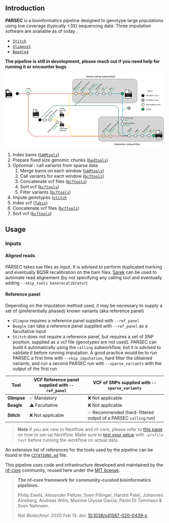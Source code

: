 ## Introduction

**PARSEC** is a bioinformatics pipeline designed to genotype large populations using low coverage (typically <3X) sequencing data.
Three imputation software are available as of today :
- [`Stitch`](https://github.com/rwdavies/STITCH)
- [`Glimpse1`](https://odelaneau.github.io/GLIMPSE/glimpse1/index.html)
- [`Beagle4`](https://faculty.washington.edu/browning/beagle/b4_0.html)

**The pipeline is still in development, please reach out if you need help for running it or encounter bugs**

![metro map](docs/images/PARSEC_metro_map.png)

1. Index bams ([`SAMtools`](https://sourceforge.net/projects/samtools/files/samtools/))
2. Prepare fixed size genomic chunks ([`bedtools`](https://github.com/arq5x/bedtools2/))
3. Optionnal : call variants from sparse data
   1. Merge bams on each window ([`SAMtools`](https://sourceforge.net/projects/samtools/files/samtools/))
   2. Call variants for each window ([`bcftools`](http://www.htslib.org/download/))
   3. Concatenate vcf files ([`bcftools`](http://www.htslib.org/download/))
   4. Sort vcf ([`bcftools`](http://www.htslib.org/download/))
   5. Filter variants  ([`bcftools`](http://www.htslib.org/download/))
6. Impute genotypes ([`stitch`](https://github.com/rwdavies/STITCH)
7. Index vcf ([`Tabix`](http://www.htslib.org/doc/tabix.html))
8. Concatenate vcf files  ([`bcftools`](http://www.htslib.org/download/))
9. Sort vcf  ([`bcftools`](http://www.htslib.org/download/))


## Usage

### Inputs

#### Aligned reads

PARSEC takes `bam` files as input. It is advised to perform duplicated marking and eventually BQSR recalibration on the bam files.
[Sarek](https://nf-co.re/sarek) can be used to automate read alignement (by not specifying any calling tool and eventually adding `--skip_tools baserecalibrator`)

#### Reference panel

Depending on the imputation method used, it may be necessary to supply a set of (preferentially phased) known variants (aka reference panel)
- `Glimpse` requires a reference panel supplied with `--ref_panel`
- `Beagle` can take a reference panel supplied with `--ref_panel` as a facultative input
- `Stitch` does not require a reference panel, but requires a set of SNP position, supplied as a vcf file (genotypes are not used). PARSEC can build it automatically using the `calling` subworkflow, but it is advised to validate it before running imputation. A good practice would be to run PARSEC a first time with `--skip_imputation`, hard filter the obtained variants, and run a second PARSEC run with `--sparse_variants` with the output of the first run


| Tool        | VCF Reference panel supplied with `--ref_panel` | VCF of SNPs supplied with `--sparse_variants`                  |
|-------------|-------------------------------------------------|----------------------------------------------------------------|
| **Glimpse** | ✅ Mandatory                                     | ❌ Not applicable                                               |
| **Beagle**  | ⚠️ Facultative                                   | ❌ Not applicable                                               |
| **Stitch**  | ❌ Not applicable                                | ✅ Recommended (hard-filtered output of a PARSEC `calling` run) |


> **Note**
> If you are new to Nextflow and nf-core, please refer to [this page](https://nf-co.re/docs/usage/installation) on how
> to set-up Nextflow. Make sure to [test your setup](https://nf-co.re/docs/usage/introduction#how-to-run-a-pipeline)
> with `-profile test` before running the workflow on actual data.

<!-- TODO nf-core: Describe the minimum required steps to execute the pipeline, e.g. how to prepare samplesheets.
     Explain what rows and columns represent. For instance (please edit as appropriate):

Imputation requires a list of variant positions supplied as a vcf (no sample information is needed).
This list can be generated by the pipeline using the calling subworflow or supplied by the user using the `--known_variants` option.

Here is a typical of the pipeline with the avaialble options :

```bash
nextflow run nf/sparse \
   -profile <docker/singularity/.../institute> \
   --bam "/path/to/data/*.bam" \
   --fasta genome.fa \
	--fai genome.fa.fai \
	--genome_bed genome.bed \
	--genome_sizes genome.sizes.txt  \
	--window_size 1000000 \
	--npop 10 \
	--ngen 100 \
	--buffer_size 100000 \
   --outdir <OUTDIR>
```

> **Warning:**
> Please provide pipeline parameters via the CLI or Nextflow `-params-file` option. Custom config files including those
> provided by the `-c` Nextflow option can be used to provide any configuration _**except for parameters**_;
> see [docs](https://nf-co.re/usage/configuration#custom-configuration-files).

## Credits

PARSEC was originally written in INRAE [GenPhyse](https://genphyse.toulouse.inra.fr/) by Cervin Guyomar.

## Contributions and Support

If you would like to contribute to this pipeline, please see the [contributing guidelines](.github/CONTRIBUTING.md).

## Citations

<!-- TODO nf-core: Add citation for pipeline after first release. Uncomment lines below and update Zenodo doi and badge at the top of this file. -->
<!-- If you use  nf/sparse for your analysis, please cite it using the following doi: [10.5281/zenodo.XXXXXX](https://doi.org/10.5281/zenodo.XXXXXX) -->

<!-- TODO nf-core: Add bibliography of tools and data used in your pipeline -->

An extensive list of references for the tools used by the pipeline can be found in the [`CITATIONS.md`](CITATIONS.md) file.

This pipeline uses code and infrastructure developed and maintained by the [nf-core](https://nf-co.re) community, reused here under the [MIT license](https://github.com/nf-core/tools/blob/master/LICENSE).

> **The nf-core framework for community-curated bioinformatics pipelines.**
>
> Philip Ewels, Alexander Peltzer, Sven Fillinger, Harshil Patel, Johannes Alneberg, Andreas Wilm, Maxime Ulysse Garcia, Paolo Di Tommaso & Sven Nahnsen.
>
> _Nat Biotechnol._ 2020 Feb 13. doi: [10.1038/s41587-020-0439-x](https://dx.doi.org/10.1038/s41587-020-0439-x).
